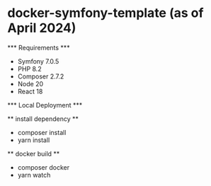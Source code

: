 # docker-symfony-template (as of April 2024)

*** Requirements ***
* Symfony 7.0.5
* PHP 8.2
* Composer 2.7.2
* Node 20
* React 18

*** Local Deployment ***

** install dependency **
* composer install
* yarn install


** docker build **
* composer docker
* yarn watch